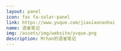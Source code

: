 ```yaml
---
layout: panel
icon: fas fa-solar-panel
link: https://www.yuque.com/jiaxiaonanhai
name: 语雀笔记
img: /assets/img/website/yvque.png
description: Mrhan的语雀笔记
---
```

